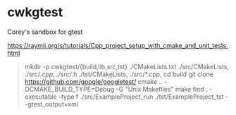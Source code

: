 # cwkgtest
Corey's sandbox for gtest

https://raymii.org/s/tutorials/Cpp_project_setup_with_cmake_and_unit_tests.html

> mkdir -p cwkgtest/{build,lib,src,tst}
  ./CMakeLists.txt
  ./src/CMakeLists, ./src/*.cpp, ./src/*.h
  ./tst/CMakeLists, ./src/*.cpp, 
> cd build
> git clone https://github.com/google/googletest/
> cmake .. -DCMAKE_BUILD_TYPE=Debug -G "Unix Makefiles" 
> make
> find . -executable -type f
> ./src/ExampleProject_run
> ./tst/ExampleProject_tst --gtest_output=xml

